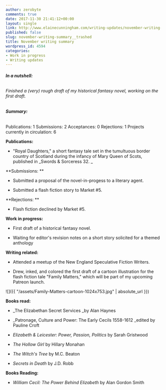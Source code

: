 ```yaml
---
author: zerobyte
comments: true
date: 2017-11-30 21:41:12+00:00
layout: single
link: http://www.elainecunningham.com/writing-updates/november-writing-summary__trashed/
published: false
slug: november-writing-summary__trashed
title: November writing summary
wordpress_id: 4594
categories:
- Work in progress
- Writing updates
---
```


###### **In a nutshell:**




###### Finished a (very) rough draft of my historical fantasy novel, working on the first draft.




###### 




###### **Summary:**




Publications: 1
Submissions: 2
Acceptances: 0
Rejections: 1
Projects currently in circulation: 6


**Publications:**



 	
  * "Royal Daughters," a short fantasy tale set in the tumultuous border country of Scotland during the infancy of Mary Queen of Scots, published in _Swords & Sorceress 32. _


**Submissions: **



 	
  * Submitted a proposal of the novel-in-progess to a literary agent.

 	
  * Submitted a flash fiction story to Market #5.


**Rejections: **



 	
  * Flash fiction declined by Market #5.


**Work in progress:**



 	
  * First draft of a historical fantasy novel.

 	
  * Waiting for editor's revision notes on a short story solicited for a themed anthology


**Writing related:**



 	
  * Attended a meetup of the New England Speculative Fiction Writers.

 	
  * Drew, inked, and colored the first draft of a cartoon illustration for the flash fiction tale "Family Matters," which will be part of my upcoming Patreon launch.


![]({{ "/assets/Family-Matters-cartoon-1024x753.jpg" | absolute_url }})

**Books read:**



 	
  * _The Elizabethan Secret Services _by Alan Haynes

 	
  * _Patronage, Culture and Power: The Early Cecils 1558-1612 _edited by Pauline Croft

 	
  * _Elizabeth & Leicester: Power, Passion, Politics_ by Sarah Gristwood

 	
  * _The Hollow Girl_ by Hillary Monahan

 	
  * _The Witch's Tree_ by M.C. Beaton

 	
  * _Secrets in Death_ by J.D. Robb


**Books Reading:**



 	
  * _William Cecil: The Power Behind Elizabeth_ by Alan Gordon Smith


